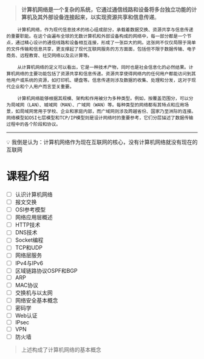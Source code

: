 > **计算机网络是一个复杂的系统，它通过通信线路和设备将多台独立功能的计算机及其外部设备连接起来，以实现资源共享和信息传递**。

```
    计算机网络，作为现代信息技术的核心组成部分，承载着数据交换、资源共享与信息传递的重要职能。在这个由遍布全球的无数计算机和外部设备构成的网络中，每一部分都是一个节点，通过精心设计的通信线路和设备相互连接，形成了一张巨大的网。这张网不仅仅局限于简单的文件传输和信息共享，更支撑起了现代互联网服务的方方面面，包括但不限于数据传输、电子商务、远程教育、社交网络以及云计算等。

    从计算机网络的定义可以看出，它是一种技术产物，同时也是社会信息化的必然结果。计算机网络的主要功能包括了资源共享和信息传递。资源共享使得网络内的任何用户都能访问到其他用户或系统的资源，如打印机、硬盘等。信息传递则涉及数据的收集、处理和分发，这对于现代企业和个人用户而言至关重要。

    计算机网络能够根据其规模、架构和作用被分为多种类型。例如，按覆盖范围分，可以分为局域网（LAN）、城域网（MAN）、广域网（WAN）等。每种类型的网络都有其特点和应用场景，如局域网常用于学校、企业和家庭内部，而广域网则涉及跨越省份、国家乃至洲际的连接。网络模型如OSI七层模型和TCP/IP模型则是设计网络时的重要参考，它们分层描述了数据传输过程中的各个阶段和协议。
```

---

<aside> 💡 我倒是认为：计算机网络作为现在互联网的核心，没有计算机网络就没有现在的互联网

</aside>

# 课程介绍

- [ ] 认识计算机网络
- [ ] 报文交换
- [ ] OSI参考模型
- [ ] 网络应用层概述
- [ ] HTTP技术
- [ ] DNS技术
- [ ] Socket编程
- [ ] TCP和UDP
- [ ] 网络层服务
- [ ] IPv4与IPv6
- [ ] 区域链路协议OSPF和BGP
- [ ] ARP
- [ ] MAC协议
- [ ] 交换机与以太网
- [ ] 网络安全基本概念
- [ ] 密码学
- [ ] Web认证
- [ ] IPsec
- [ ] VPN
- [ ] 防火墙

> 上述构成了计算机网络的基本概念